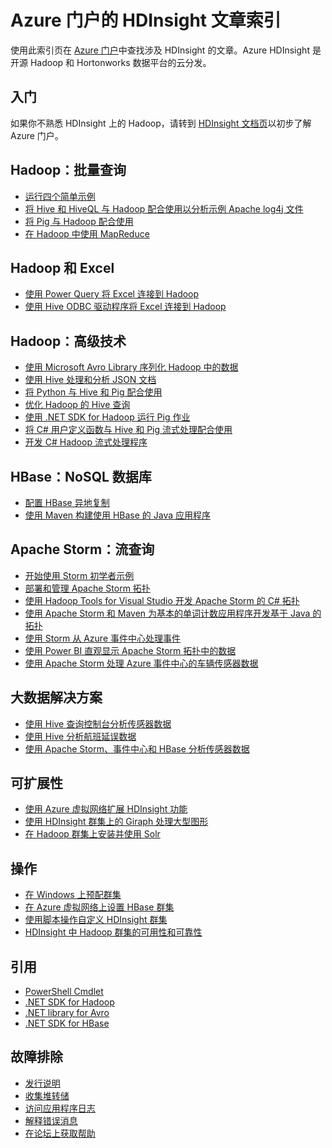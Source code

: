 <properties
   pageTitle="Azure 门户的 HDInsight 文章索引 | Azure"
   description="包含指向 Azure 门户上有关 HDInsight 的文章的链接的索引页。Azure 建议使用 Azure 门户在 HDInsight 上创建新的 Hadoop 群集。"
   services="hdinsight"
   documentationCenter="na"
   authors="cjgronlund"
   manager="pablissima"
   editor=""/>

<tags
   ms.service="hdinsight"
   ms.date="08/17/2015"
   wacn.date="01/15/2016"/>

# Azure 门户的 HDInsight 文章索引

使用此索引页在 [Azure 门户](https://manage.windowsazure.cn/)中查找涉及 HDInsight 的文章。Azure HDInsight 是开源 Hadoop 和 Hortonworks 数据平台的云分发。

## 入门

如果你不熟悉 HDInsight 上的 Hadoop，请转到 [HDInsight 文档页](/documentation/services/hdinsight/)以初步了解 Azure 门户。

## Hadoop：批量查询

* [运行四个简单示例](/documentation/articles/hdinsight-run-samples)
* [将 Hive 和 HiveQL 与 Hadoop 配合使用以分析示例 Apache log4j 文件](/documentation/articles/hdinsight-use-hive)
* [将 Pig 与 Hadoop 配合使用](/documentation/articles/hdinsight-use-pig)
* [在 Hadoop 中使用 MapReduce](/documentation/articles/hdinsight-use-mapreduce)

## Hadoop 和 Excel

* [使用 Power Query 将 Excel 连接到 Hadoop](/documentation/articles/hdinsight-connect-excel-power-query)
* [使用 Hive ODBC 驱动程序将 Excel 连接到 Hadoop](/documentation/articles/hdinsight-connect-excel-hive-ODBC-driver)


## Hadoop：高级技术

* [使用 Microsoft Avro Library 序列化 Hadoop 中的数据](/documentation/articles/hdinsight-dotnet-avro-serialization)
* [使用 Hive 处理和分析 JSON 文档](/documentation/articles/hdinsight-using-json-in-hive)
* [将 Python 与 Hive 和 Pig 配合使用](/documentation/articles/hdinsight-python)
* [优化 Hadoop 的 Hive 查询](/documentation/articles/hdinsight-hadoop-optimize-hive-query-v1)
* [使用 .NET SDK for Hadoop 运行 Pig 作业](/documentation/articles/hdinsight-hadoop-use-pig-dotnet-sdk-v1)
* [将 C# 用户定义函数与 Hive 和 Pig 流式处理配合使用](/documentation/articles/hdinsight-hadoop-hive-pig-udf-dotnet-csharp)
* [开发 C# Hadoop 流式处理程序](/documentation/articles/hdinsight-hadoop-develop-deploy-streaming-jobs)

## HBase：NoSQL 数据库

* [配置 HBase 异地复制](/documentation/articles/hdinsight-hbase-geo-replication)
* [使用 Maven 构建使用 HBase 的 Java 应用程序](/documentation/articles/hdinsight-hbase-build-java-maven)

## Apache Storm：流查询

* [开始使用 Storm 初学者示例](/documentation/articles/hdinsight-apache-storm-tutorial-get-started)
* [部署和管理 Apache Storm 拓扑](/documentation/articles/hdinsight-storm-deploy-monitor-topology)
* [使用 Hadoop Tools for Visual Studio 开发 Apache Storm 的 C# 拓扑](/documentation/articles/hdinsight-storm-develop-csharp-visual-studio-topology)
* [使用 Apache Storm 和 Maven 为基本的单词计数应用程序开发基于 Java 的拓扑](/documentation/articles/hdinsight-storm-develop-java-topology)
* [使用 Storm 从 Azure 事件中心处理事件](/documentation/articles/hdinsight-storm-develop-csharp-event-hub-topology)
* [使用 Power BI 直观显示 Apache Storm 拓扑中的数据](/documentation/articles/hdinsight-storm-power-bi-topology)
* [使用 Apache Storm 处理 Azure 事件中心的车辆传感器数据](/documentation/articles/hdinsight-storm-iot-eventhub-documentdb)

## 大数据解决方案

* [使用 Hive 查询控制台分析传感器数据](/documentation/articles/hdinsight-hive-analyze-sensor-data)
* [使用 Hive 分析航班延误数据](/documentation/articles/hdinsight-analyze-flight-delay-data)
* [使用 Apache Storm、事件中心和 HBase 分析传感器数据](/documentation/articles/hdinsight-storm-sensor-data-analysis)

## 可扩展性

* [使用 Azure 虚拟网络扩展 HDInsight 功能](/documentation/articles/hdinsight-extend-hadoop-virtual-network)
* [使用 HDInsight 群集上的 Giraph 处理大型图形](/documentation/articles/hdinsight-hadoop-giraph-install-v1)
* [在 Hadoop 群集上安装并使用 Solr](/documentation/articles/hdinsight-hadoop-solr-install-v1)

## 操作

* [在 Windows 上预配群集](/documentation/articles/hdinsight-provision-clusters-v1)
* [在 Azure 虚拟网络上设置 HBase 群集](/documentation/articles/hdinsight-hbase-provision-vnet-v1)
* [使用脚本操作自定义 HDInsight 群集](/documentation/articles/hdinsight-hadoop-customize-cluster-v1)
* [HDInsight 中 Hadoop 群集的可用性和可靠性](/documentation/articles/hdinsight-high-availability)

## 引用

* [PowerShell Cmdlet](https://msdn.microsoft.com/zh-cn/library/azure/dn858087.aspx)  
* [.NET SDK for Hadoop](http://msdn.microsoft.com/zh-cn/library/azure/dn469975.aspx)  
* [.NET library for Avro](https://hadoopsdk.codeplex.com/wikipage?title=Avro%20Library)  
* [.NET SDK for HBase](https://www.nuget.org/packages/Microsoft.HBase.Client/)  

## 故障排除

* [发行说明](/documentation/articles/hdinsight-release-notes)
* [收集堆转储](/documentation/articles/hdinsight-hadoop-collect-debug-heap-dumps)
* [访问应用程序日志](/documentation/articles/hdinsight-hadoop-access-yarn-app-logs)
* [解释错误消息](/documentation/articles/hdinsight-debug-jobs)
* [在论坛上获取帮助](https://social.msdn.microsoft.com/Forums/zh-cn/home?forum=hdinsight)

<!---HONumber=74-->